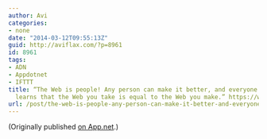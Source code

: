 ```yaml
---
author: Avi
categories:
- none
date: "2014-03-12T09:55:13Z"
guid: http://aviflax.com/?p=8961
id: 8961
tags:
- ADN
- Appdotnet
- IFTTT
title: “The Web is people! Any person can make it better, and everyone who does soon
  learns that the Web you take is equal to the Web you make.” https://www.tbray.org/ongoing/When/201x/2014/03/11/The-Web-is-25
url: /post/the-web-is-people-any-person-can-make-it-better-and-everyone-who-does-soon-learns-that-the-web-you-take-is-equal-to-the-web-you-make-httpswww-tbray-orgongoingwhen201x20140/
---
```

(Originally published [on App.net](http://alpha.app.net/aviflax/post/25262428).)